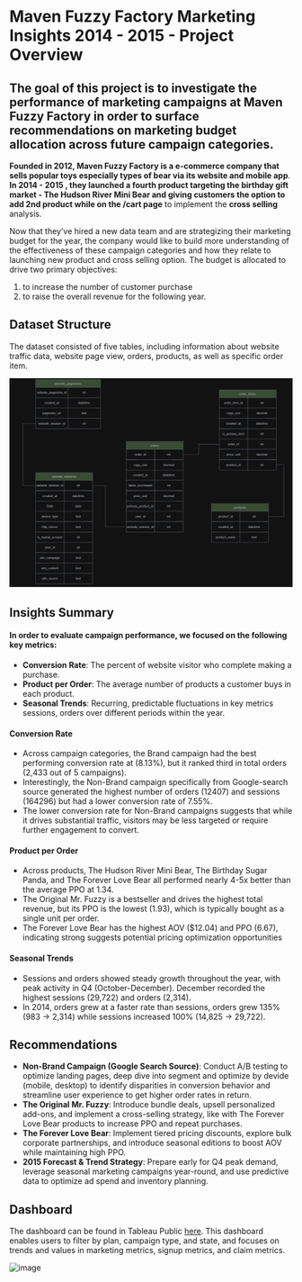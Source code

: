 # Maven Fuzzy Factory Marketing Insights 2014 - 2015 - Project Overview
## The goal of this project is to investigate the performance of marketing campaigns at Maven Fuzzy Factory in order to surface recommendations on marketing budget allocation across future campaign categories. 

**Founded in 2012, Maven Fuzzy Factory is a e-commerce company that sells popular toys especially types of bear via its website and mobile app**. **In 2014 - 2015 , they launched a fourth product targeting the birthday gift market - The Hudson River Mini Bear and giving customers the option to add 2nd product while on the /cart page** to implement the **cross selling** analysis. 

Now that they’ve hired a new data team and are strategizing their marketing budget for the year, the company would like to build more understanding of the effectiveness of these campaign categories and how they relate to launching new product and cross selling option. 
The budget is allocated to drive two primary objectives:
1) to increase the number of customer purchase
2) to raise the overall revenue for the following year.

## Dataset Structure
The dataset consisted of five tables, including information about website traffic data, website page view, orders, products, as well as specific order item.

![Data Structure](https://github.com/JennyNgo273/LandingPage/blob/master/Data-structure.PNG)


## Insights Summary
#### In order to evaluate campaign performance, we focused on the following key metrics:
- **Conversion Rate**: The percent of website visitor who complete making a purchase. 
- **Product per Order**: The average number of products a customer buys in each product.
- **Seasonal Trends**: Recurring, predictable fluctuations in key metrics sessions, orders over different periods within the year.

#### Conversion Rate
- Across campaign categories, the Brand campaign had the best performing conversion rate at (8.13%), but it ranked third in total orders (2,433 out of 5 campaigns).
- Interestingly, the Non-Brand campaign specifically from Google-search source generated the highest number of orders (12407) and sessions (164296) but had a lower conversion rate of 7.55%.
- The lower conversion rate for Non-Brand campaigns suggests that while it drives substantial traffic, visitors may be less targeted or require further engagement to convert.

#### Product per Order
- Across products, The Hudson River Mini Bear, The Birthday Sugar Panda, and The Forever Love Bear all performed nearly 4-5x better than the average PPO at 1.34. 
- The Original Mr. Fuzzy is a bestseller and drives the highest total revenue, but its PPO is the lowest (1.93), which is typically bought as a single unit per order.
- The Forever Love Bear has the highest AOV ($12.04) and PPO (6.67), indicating strong suggests potential pricing optimization opportunities

#### Seasonal Trends
- Sessions and orders showed steady growth throughout the year, with peak activity in Q4 (October-December). December recorded the highest sessions (29,722) and orders (2,314).
- In 2014, orders grew at a faster rate than sessions, orders grew 135% (983 → 2,314) while sessions increased 100% (14,825 → 29,722).

## Recommendations
- **Non-Brand Campaign (Google Search Source)**: Conduct A/B testing to optimize landing pages, deep dive into segment and optimize by devide (mobile, desktop) to identify disparities in conversion behavior and streamline user experience to get higher order rates in return.
- **The Original Mr. Fuzzy**: Introduce bundle deals, upsell personalized add-ons, and implement a cross-selling strategy, like with The Forever Love Bear products to increase PPO and repeat purchases.
- **The Forever Love Bear**: Implement tiered pricing discounts, explore bulk corporate partnerships, and introduce seasonal editions to boost AOV while maintaining high PPO.
- **2015 Forecast & Trend Strategy**: Prepare early for Q4 peak demand, leverage seasonal marketing campaigns year-round, and use predictive data to optimize ad spend and inventory planning.

## Dashboard
The dashboard can be found in Tableau Public [here](https://public.tableau.com/app/profile/christine3803/viz/RowHealthDashboard/Dashboard). This dashboard enables users to filter by plan, campaign type, and state, and focuses on trends and values in marketing metrics, signup metrics, and claim metrics.

<img width="812" alt="image" src="https://github.com/christinejiang11/rowhealth/assets/56368090/86756aa4-a0d8-44eb-a0d5-c128816f42ac">

